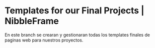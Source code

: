 # Templates for our Final Projects | NibbleFrame

En este branch se crearan y gestionaran todas los templates finales de paginas web para nuestros proyectos.

